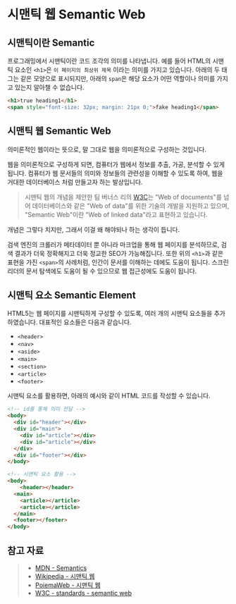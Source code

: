 # 시맨틱 웹 Semantic Web

## 시맨틱이란 Semantic

프로그래밍에서 시맨틱이란 코드 조각의 의미를 나타냅니다. 예를 들어 HTML의 시맨틱 요소인 `<h1>`은 `이 페이지의 최상위 제목` 이라는 의미를 가지고 있습니다. 아래의 두 태그는 같은 모양으로 표시되지만, 아래의 `span`은 해당 요소가 어떤 역할이나 의미를 가지고 있는지 알아챌 수 없습니다. 

```HTML
<h1>true heading1</h1>
<span style="font-size: 32px; margin: 21px 0;">fake heading1</span>
```



## 시맨틱 웹 Semantic Web

의미론적인 웹이라는 뜻으로, 말 그대로 웹을 의미론적으로 구성하는 것입니다. 

웹을 의미론적으로 구성하게 되면, 컴퓨터가 웹에서 정보를 추출, 가공, 분석할 수 있게 됩니다. 컴퓨터가 웹 문서들의 의미와 정보들의 관련성을 이해할 수 있도록 하여, 웹을 거대한 데이터베이스 처럼 만들고자 하는 발상입니다. 

>시맨틱 웹의 개념을 제안한 팀 버너스 리의 [W3C](https://www.w3.org/standards/semanticweb/)는 "Web of documents"를 넘어 데이터베이스와 같은 "Web of data"를 위한 기술의 개발을 지원하고 있으며, "Semantic Web"이란 "Web of linked data"라고 표현하고 있습니다.

개념은 그렇다 치지만, 그래서 이걸 왜 해야되나 하는 생각이 듭니다.

검색 엔진의 크롤러가 메타데이터 뿐 아니라 마크업을 통해 웹 페이지를 분석하므로, 검색 결과가 더욱 정확해지고 더욱 정교한 SEO가 가능해집니다. 또한 위의 `<h1>`과 같은 표현을 가진 `<span>`의 사례처럼, 인간이 문서를 이해하는 데에도 도움이 됩니다. 스크린 리더의 문서 탐색에도 도움이 될 수 있으므로 웹 접근성에도 도움이 됩니다. 

## 시맨틱 요소 Semantic Element

HTML5는 웹 페이지를 시맨틱하게 구성할 수 있도록, 여러 개의 시맨틱 요소들을 추가하였습니다. 대표적인 요소들은 다음과 같습니다. 

- `<header>`
- `<nav>`
- `<aside>`
- `<main>`
- `<section>`
- `<article>`
- `<footer>`

시맨틱 요소를 활용하면, 아래의 예시와 같이 HTML 코드를 작성할 수 있습니다.

``` html
<!-- id를 통해 의미 전달 -->
<body>
  <div id="header"></div>
  <div id="main">
    <div id="article"></div>
    <div id="article"></div>
  </div>
  <div id="footer"></div>
</body>

<!-- 시맨틱 요소 활용 -->
<body>
	<header></header>
  <main>
  	<article></article>
    <article></article>
  </main>
  <footer></footer>
</body>
```





## 참고 자료

> - [MDN - Semantics](https://developer.mozilla.org/ko/docs/Glossary/Semantics)
> - [Wikipedia - 시맨틱 웹](https://ko.wikipedia.org/wiki/%EC%8B%9C%EB%A7%A8%ED%8B%B1_%EC%9B%B9)
> - [PoiemaWeb - 시맨틱 웹](https://poiemaweb.com/html5-semantic-web)
> - [W3C - standards - semantic web](https://www.w3.org/standards/semanticweb/)

